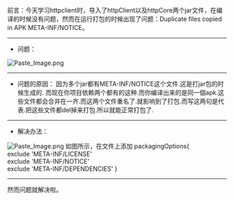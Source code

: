 前言：今天学习httpclient时，导入了httpClient以及httpCore两个jar文件，在编译的时候没有问题，然而在运行打包的时候出现了问题：Duplicate files copied in APK META-INF/NOTICE。
___
* 问题：

![Paste_Image.png](http://upload-images.jianshu.io/upload_images/1678789-a410339157d419c1.png?imageMogr2/auto-orient/strip%7CimageView2/2/w/1240)
___
* 问题的原因：
因为多个jar都有META-INF/NOTICE这个文件.这是打jar包的时候生成的.
而现在你项目依赖两个都有的这种.而你编译出来的是同一個apk.这些文件都会合并在一齐.而这两个文件重名了.就影响到了打包.而写这两句是代表.把这些文件都del掉来打包.所以就能正常打包了.
___
* 解决办法：

![Paste_Image.png](http://upload-images.jianshu.io/upload_images/1678789-323149404fbb05e3.png?imageMogr2/auto-orient/strip%7CimageView2/2/w/1240)
如图所示，在文件上添加
packagingOptions{    
exclude 'META-INF/LICENSE'    
exclude 'META-INF/NOTICE'    
exclude 'META-INF/DEPENDENCIES'
}
___
然而问题就解决啦。
